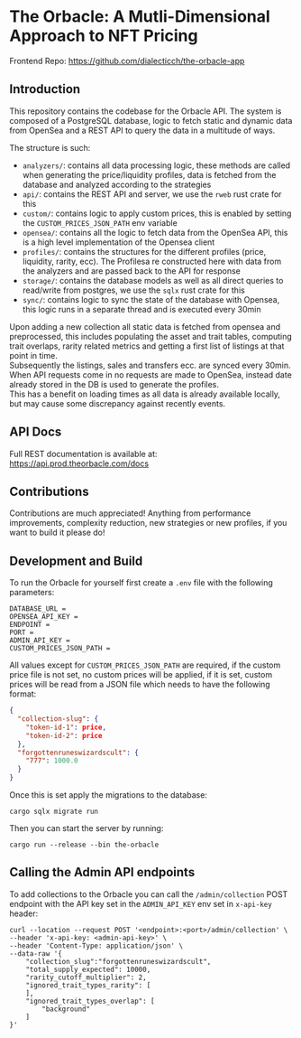 # The Orbacle: A Mutli-Dimensional Approach to NFT Pricing

Frontend Repo: https://github.com/dialecticch/the-orbacle-app

## Introduction

This repository contains the codebase for the Orbacle API. The system is composed of a PostgreSQL database, logic to fetch static and dynamic data from OpenSea and a REST API to query the data in a multitude of ways.

The structure is such:

- `analyzers/`: contains all data processing logic, these methods are called when generating the price/liquidity profiles, data is fetched from the database and analyzed according to the strategies
- `api/`: contains the REST API and server, we use the `rweb` rust crate for this
- `custom/`: contains logic to apply custom prices, this is enabled by setting the `CUSTOM_PRICES_JSON_PATH` env variable
- `opensea/`: contains all the logic to fetch data from the OpenSea API, this is a high level implementation of the Opensea client
- `profiles/`: contains the structures for the different profiles (price, liquidity, rarity, ecc). The Profilesa re constructed here with data from the analyzers and are passed back to the API for response
- `storage/`: contains the database models as well as all direct queries to read/write from postgres, we use the `sqlx` rust crate for this
- `sync/`: contains logic to sync the state of the database with Opensea, this logic runs in a separate thread and is executed every 30min

Upon adding a new collection all static data is fetched from opensea and preprocessed, this includes populating the asset and trait tables, computing trait overlaps, rarity related metrics and getting a first list of listings at that point in time.  
Subsequently the listings, sales and transfers ecc. are synced every 30min. When API requests come in no requests are made to OpenSea, instead date already stored in the DB is used to generate the profiles.  
This has a benefit on loading times as all data is already available locally, but may cause some discrepancy against recently events.

## API Docs

Full REST documentation is available at: https://api.prod.theorbacle.com/docs

## Contributions

Contributions are much appreciated!
Anything from performance improvements, complexity reduction, new strategies or new profiles, if you want to build it please do!

## Development and Build

To run the Orbacle for yourself first create a `.env` file with the following parameters:

```env
DATABASE_URL =
OPENSEA_API_KEY =
ENDPOINT =
PORT =
ADMIN_API_KEY =
CUSTOM_PRICES_JSON_PATH =
```

All values except for `CUSTOM_PRICES_JSON_PATH` are required, if the custom price file is not set, no custom prices will be applied, if it is set, custom prices will be read from a JSON file which needs to have the following format:

```json
{
  "collection-slug": {
    "token-id-1": price,
    "token-id-2": price
  },
  "forgottenruneswizardscult": {
    "777": 1000.0
  }
}
```

Once this is set apply the migrations to the database:

```shell
cargo sqlx migrate run
```

Then you can start the server by running:

```shell
cargo run --release --bin the-orbacle
```

## Calling the Admin API endpoints

To add collections to the Orbacle you can call the `/admin/collection` POST endpoint with the API key set in the `ADMIN_API_KEY` env set in `x-api-key` header:

```curl
curl --location --request POST '<endpoint>:<port>/admin/collection' \
--header 'x-api-key: <admin-api-key>' \
--header 'Content-Type: application/json' \
--data-raw '{
    "collection_slug":"forgottenruneswizardscult",
    "total_supply_expected": 10000,
    "rarity_cutoff_multiplier": 2,
    "ignored_trait_types_rarity": [
    ],
    "ignored_trait_types_overlap": [
        "background"
    ]
}'
```

